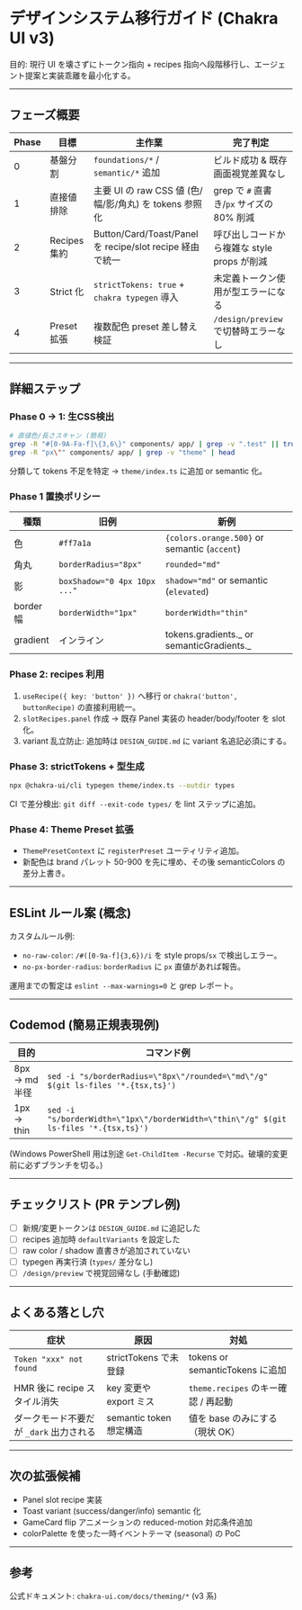 # デザインシステム移行ガイド (Chakra UI v3)

目的: 現行 UI を壊さずにトークン指向 + recipes 指向へ段階移行し、エージェント提案と実装乖離を最小化する。

---

## フェーズ概要

| Phase | 目標         | 主作業                                                   | 完了判定                                    |
| ----- | ------------ | -------------------------------------------------------- | ------------------------------------------- |
| 0     | 基盤分割     | `foundations/*` / `semantic/*` 追加                      | ビルド成功 & 既存画面視覚差異なし           |
| 1     | 直接値排除   | 主要 UI の raw CSS 値 (色/幅/影/角丸) を tokens 参照化   | grep で `#` 直書き/`px` サイズの 80% 削減   |
| 2     | Recipes 集約 | Button/Card/Toast/Panel を recipe/slot recipe 経由で統一 | 呼び出しコードから複雑な style props が削減 |
| 3     | Strict 化    | `strictTokens: true` + `chakra typegen` 導入             | 未定義トークン使用が型エラーになる          |
| 4     | Preset 拡張  | 複数配色 preset 差し替え検証                             | `/design/preview` で切替時エラーなし        |

---

## 詳細ステップ

### Phase 0 → 1: 生CSS検出

```bash
# 直値色/長さスキャン (簡易)
grep -R "#[0-9A-Fa-f]\{3,6\}" components/ app/ | grep -v ".test" || true
grep -R "px\"" components/ app/ | grep -v "theme" | head
```

分類して tokens 不足を特定 → `theme/index.ts` に追加 or semantic 化。

### Phase 1 置換ポリシー

| 種類     | 旧例                         | 新例                                         |
| -------- | ---------------------------- | -------------------------------------------- |
| 色       | `#ff7a1a`                    | `{colors.orange.500}` or semantic (`accent`) |
| 角丸     | `borderRadius="8px"`         | `rounded="md"`                               |
| 影       | `boxShadow="0 4px 10px ..."` | `shadow="md"` or semantic (`elevated`)       |
| border幅 | `borderWidth="1px"`          | `borderWidth="thin"`                         |
| gradient | インライン                   | tokens.gradients._ or semanticGradients._    |

### Phase 2: recipes 利用

1. `useRecipe({ key: 'button' })` へ移行 or `chakra('button', buttonRecipe)` の直接利用統一。
2. `slotRecipes.panel` 作成 → 既存 Panel 実装の header/body/footer を slot 化。
3. variant 乱立防止: 追加時は `DESIGN_GUIDE.md` に variant 名追記必須にする。

### Phase 3: strictTokens + 型生成

```bash
npx @chakra-ui/cli typegen theme/index.ts --outdir types
```

CI で差分検出: `git diff --exit-code types/` を lint ステップに追加。

### Phase 4: Theme Preset 拡張

- `ThemePresetContext` に `registerPreset` ユーティリティ追加。
- 新配色は brand パレット 50-900 を先に埋め、その後 semanticColors の差分上書き。

---

## ESLint ルール案 (概念)

カスタムルール例:

- `no-raw-color`: `/#([0-9a-f]{3,6})/i` を style props/`sx` で検出しエラー。
- `no-px-border-radius`: `borderRadius` に `px` 直値があれば報告。

運用までの暫定は `eslint --max-warnings=0` と grep レポート。

---

## Codemod (簡易正規表現例)

| 目的          | コマンド例                                                                           |
| ------------- | ------------------------------------------------------------------------------------ |
| 8px → md 半径 | `sed -i "s/borderRadius=\"8px\"/rounded=\"md\"/g" $(git ls-files '*.{tsx,ts}')`      |
| 1px → thin    | `sed -i "s/borderWidth=\"1px\"/borderWidth=\"thin\"/g" $(git ls-files '*.{tsx,ts}')` |

(Windows PowerShell 用は別途 `Get-ChildItem -Recurse` で対応。破壊的変更前に必ずブランチを切る。)

---

## チェックリスト (PR テンプレ例)

- [ ] 新規/変更トークンは `DESIGN_GUIDE.md` に追記した
- [ ] recipes 追加時 `defaultVariants` を設定した
- [ ] raw color / shadow 直書きが追加されていない
- [ ] typegen 再実行済 (`types/` 差分なし)
- [ ] `/design/preview` で視覚回帰なし (手動確認)

---

## よくある落とし穴

| 症状                                    | 原因                    | 対処                                |
| --------------------------------------- | ----------------------- | ----------------------------------- |
| `Token "xxx" not found`                 | strictTokens で未登録   | tokens or semanticTokens に追加     |
| HMR 後に recipe スタイル消失            | key 変更や export ミス  | `theme.recipes` のキー確認 / 再起動 |
| ダークモード不要だが `_dark` 出力される | semantic token 想定構造 | 値を base のみにする（現状 OK）     |

---

## 次の拡張候補

- Panel slot recipe 実装
- Toast variant (success/danger/info) semantic 化
- GameCard flip アニメーションの reduced-motion 対応条件追加
- colorPalette を使った一時イベントテーマ (seasonal) の PoC

---

## 参考

公式ドキュメント: `chakra-ui.com/docs/theming/*` (v3 系)

